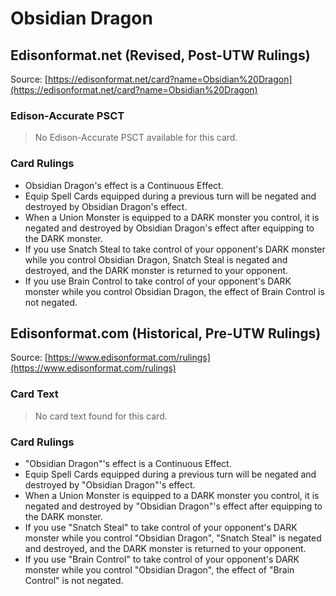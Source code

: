 # Obsidian Dragon

## Edisonformat.net (Revised, Post-UTW Rulings)

Source: [https://edisonformat.net/card?name=Obsidian%20Dragon](https://edisonformat.net/card?name=Obsidian%20Dragon)

### Edison-Accurate PSCT

> No Edison-Accurate PSCT available for this card.

### Card Rulings

*   Obsidian Dragon's effect is a Continuous Effect.
*   Equip Spell Cards equipped during a previous turn will be negated and destroyed by Obsidian Dragon's effect.
*   When a Union Monster is equipped to a DARK monster you control, it is negated and destroyed by Obsidian Dragon's effect after equipping to the DARK monster.
*   If you use Snatch Steal to take control of your opponent's DARK monster while you control Obsidian Dragon, Snatch Steal is negated and destroyed, and the DARK monster is returned to your opponent.
*   If you use Brain Control to take control of your opponent's DARK monster while you control Obsidian Dragon, the effect of Brain Control is not negated.


## Edisonformat.com (Historical, Pre-UTW Rulings)

Source: [https://www.edisonformat.com/rulings](https://www.edisonformat.com/rulings)

### Card Text

> No card text found for this card.

### Card Rulings

*   "Obsidian Dragon"'s effect is a Continuous Effect.
*   Equip Spell Cards equipped during a previous turn will be negated and destroyed by "Obsidian Dragon"'s effect.
*   When a Union Monster is equipped to a DARK monster you control, it is negated and destroyed by "Obsidian Dragon"'s effect after equipping to the DARK monster.
*   If you use "Snatch Steal" to take control of your opponent's DARK monster while you control "Obsidian Dragon", "Snatch Steal" is negated and destroyed, and the DARK monster is returned to your opponent.
*   If you use "Brain Control" to take control of your opponent's DARK monster while you control "Obsidian Dragon", the effect of "Brain Control" is not negated.


